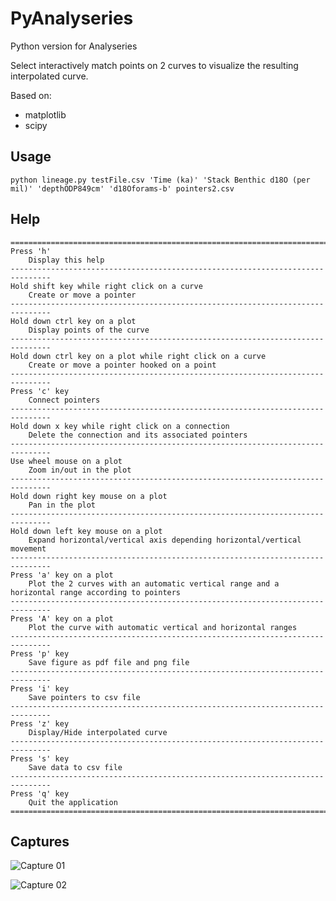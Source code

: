 # PyAnalyseries

Python version for Analyseries

Select interactively match points on 2 curves to visualize the resulting interpolated curve. 

Based on:
 * matplotlib
 * scipy

## Usage

```python lineage.py testFile.csv 'Time (ka)' 'Stack Benthic d18O (per mil)' 'depthODP849cm' 'd18Oforams-b' pointers2.csv```

## Help

```
===============================================================================
Press 'h'
    Display this help 
-------------------------------------------------------------------------------
Hold shift key while right click on a curve
    Create or move a pointer
-------------------------------------------------------------------------------
Hold down ctrl key on a plot
    Display points of the curve
-------------------------------------------------------------------------------
Hold down ctrl key on a plot while right click on a curve
    Create or move a pointer hooked on a point
-------------------------------------------------------------------------------
Press 'c' key
    Connect pointers
-------------------------------------------------------------------------------
Hold down x key while right click on a connection
    Delete the connection and its associated pointers
-------------------------------------------------------------------------------
Use wheel mouse on a plot
    Zoom in/out in the plot
-------------------------------------------------------------------------------
Hold down right key mouse on a plot
    Pan in the plot
-------------------------------------------------------------------------------
Hold down left key mouse on a plot
    Expand horizontal/vertical axis depending horizontal/vertical movement
-------------------------------------------------------------------------------
Press 'a' key on a plot
    Plot the 2 curves with an automatic vertical range and a horizontal range according to pointers
-------------------------------------------------------------------------------
Press 'A' key on a plot
    Plot the curve with automatic vertical and horizontal ranges
-------------------------------------------------------------------------------
Press 'p' key
    Save figure as pdf file and png file
-------------------------------------------------------------------------------
Press 'i' key
    Save pointers to csv file
-------------------------------------------------------------------------------
Press 'z' key
    Display/Hide interpolated curve
-------------------------------------------------------------------------------
Press 's' key
    Save data to csv file
-------------------------------------------------------------------------------
Press 'q' key
    Quit the application
===============================================================================
```
 
## Captures

![Capture 01](pngFile_lineage_01.png)  

![Capture 02](pngFile_lineage_02.png)  
